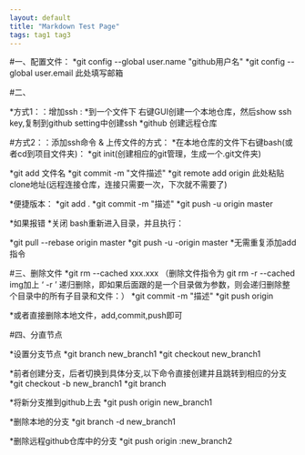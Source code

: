 ```yaml
---
layout: default
title: "Markdown Test Page"
tags: tag1 tag3
---
```


#一、配置文件： 
*git config --global user.name "github用户名"
*git config --global user.email 此处填写邮箱


#二、

*方式1：：增加ssh :
*到一个文件下 右键GUI创建一个本地仓库，然后show ssh key,复制到github setting中创建ssh
*github 创建远程仓库


#方式2：：添加ssh命令 & 上传文件的方式：
*在本地仓库的文件下右键bash(或者cd到项目文件夹)：
*git init(创建相应的git管理，生成一个.git文件夹)

*git add 文件名
*git commit -m "文件描述"
*git remote add origin 此处粘贴clone地址(远程连接仓库，连接只需要一次，下次就不需要了)

*便捷版本：
*git add . 
*git commit -m "描述"
*git push -u origin master

*如果报错
*关闭 bash重新进入目录，并且执行：

*git pull --rebase origin master
*git push -u -origin master
*无需重复添加add指令

#三、删除文件
*git rm --cached xxx.xxx （删除文件指令为 git rm -r --cached img加上 ‘ -r ’ 递归删除，即如果后面跟的是一个目录做为参数，则会递归删除整个目录中的所有子目录和文件：）
*git commit -m "描述"
*git push origin

*或者直接删除本地文件，add,commit,push即可

#四、分直节点

*设置分支节点
*git branch new_branch1
*git checkout new_branch1

*前者创建分支，后者切换到具体分支,以下命令直接创建并且跳转到相应的分支
*git checkout -b new_branch1
*git branch

*将新分支推到github上去
*git push origin new_branch1

*删除本地的分支
*git branch -d new_branch1

*删除远程github仓库中的分支
*git push origin  :new_branch2
